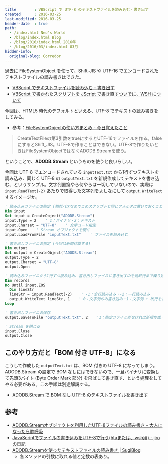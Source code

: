 ```yaml
---
title        : VBScript で UTF-8 のテキストファイルを読み込む・書き出す
created      : 2016-03-25
last-modified: 2016-03-25
header-date  : true
path:
  - /index.html Neo's World
  - /blog/index.html Blog
  - /blog/2016/index.html 2016年
  - /blog/2016/03/index.html 03月
hidden-info:
  original-blog: Corredor
---
```


過去に FileSystemObject を使って、Shift-JIS や UTF-16 でエンコードされたテキストファイルの読み書きはできた。

- [VBScript でテキストファイルを読み込む・書き出す](/blog/2016/03/12-01.html)
- [VBScript で書かれたスクリプトを JScript で書き直すついでに、WSH について](/blog/2016/03/13-01.html)

今回は、HTML5 時代のデフォルトといえる、UTF-8 でテキストの読み書きをしてみる。

- 参考：[FileSystemObjectの使い方まとめ - 今日覚えたこと](http://d.hatena.ne.jp/nacookan/20080221/1203607060)

> CreateTextFileの第3引数をtrueにするとUTF-16でファイルを作る。falseにするとShift_JIS。UTF-8で作ることはできない。UTF-8で作りたいときはFileSystemObjectではなくADODB.Streamを使う。

ということで、**ADODB.Stream** というものを使うと良いらしい。

今回は UTF-8 でエンコードされている `inputText.txt` から1行ずつテキストを読み込み、同じく UTF-8 の `outputText.txt` を新規作成してテキストを書き込む、というサンプル。文字列置換やら何やらは一切していないので、実際は `input.ReadText(-2)` あたりで取得した文字列をよしなにして `output.WriteText` するイメージか。

```vb
' 読み込みファイルの指定 (相対パスなのでこのスクリプトと同じフォルダに置いておくこと)
Dim input
Set input = CreateObject("ADODB.Stream")
input.Type = 2    ' 1：バイナリ・2：テキスト
input.Charset = "UTF-8"    ' 文字コード指定
input.Open    ' Stream オブジェクトを開く
input.LoadFromFile "inputText.txt"    ' ファイルを読み込む

' 書き出しファイルの指定 (今回は新規作成する)
Dim output
Set output = CreateObject("ADODB.Stream")
output.Type = 2
output.Charset = "UTF-8"
output.Open

' 読み込みファイルから1行ずつ読み込み、書き出しファイルに書き出すのを最終行まで繰り返す
Dim records
Do Until input.EOS
  Dim lineStr
  lineStr = input.ReadText(-2)    ' -1：全行読み込み・-2：一行読み込み
  output.WriteText lineStr, 1    ' 0：文字列のみ書き込み・1：文字列 + 改行を書き込み
Loop

' 書き出しファイルの保存
output.SaveToFile "outputText.txt", 2    '1：指定ファイルがなければ新規作成・2：ファイルがある場合は上書き

' Stream を閉じる
input.Close
output.Close
```

## このやり方だと「BOM 付き UTF-8」になる

こうして作成した `outputText.txt` は、BOM 付きの UTF-8 になってしまう。ADODB.Stream の設定で BOM なしにはできないので、一旦バイナリに変換して先頭3バイト (Byte Order Mark 部分) を飛ばして書き直す、という処理をしてやる必要がある。この手順は別途解説する。

- [ADODB.Stream で BOM なし UTF-8 のテキストファイルを書き出す](27-01.html)

## 参考

- [ADODB.Streamオブジェクトを利用したUTF-8ファイルの読み書き - 大人になったら肺呼吸](http://d.hatena.ne.jp/replication/20091006/1254755257)
- [JavaScriptでファイルの書き込みをUTF-8で行う(htaまたは、wsh用) - jiroの日記](http://d.hatena.ne.jp/sukesam/20070922/1190400851)
- [ADODB.Streamを使ったテキストファイルの読み書き | SugiBlog](http://www.k-sugi.sakura.ne.jp/windows/vb/3650/)
  - 各メソッドの引数に取れる値と定数の表あり。
